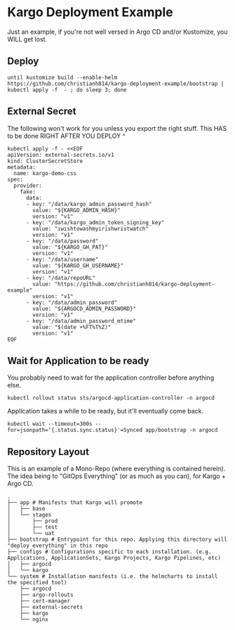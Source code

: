 # Kargo Deployment Example

Just an example, if you're not well versed in Argo CD and/or Kustomize, you WILL get lost.

## Deploy

```shell
until kustomize build --enable-helm https://github.com/christianh814/kargo-deployment-example/bootstrap | kubectl apply -f  - ; do sleep 3; done
```

## External Secret 

The following won't work for you unless you export the right stuff. This HAS to be done RIGHT AFTER YOU DEPLOY ^

```shell
kubectl apply -f - <<EOF
apiVersion: external-secrets.io/v1
kind: ClusterSecretStore
metadata:
  name: kargo-demo-css
spec:
  provider:
    fake:
      data:
      - key: "/data/kargo_admin_password_hash"
        value: "${KARGO_ADMIN_HASH}"
        version: "v1"
      - key: "/data/kargo_admin_token_signing_key"
        value: "iwishtowashmyirishwristwatch"
        version: "v1"
      - key: "/data/password"
        value: "${KARGO_GH_PAT}"
        version: "v1"
      - key: "/data/username"
        value: "${KARGO_GH_USERNAME}"
        version: "v1"
      - key: "/data/repoURL"
        value: "https://github.com/christianh814/kargo-deployment-example"
        version: "v1"
      - key: "/data/admin_password"
        value: "${ARGOCD_ADMIN_PASSWORD}"
        version: "v1"
      - key: "/data/admin_password_mtime"
        value: "$(date +%FT%T%Z)"
        version: "v1"
EOF
```

## Wait for Application to be ready

You probably need to wait for the application controller before anything else.

```shell
kubectl rollout status sts/argocd-application-controller -n argocd
```

Application takes a while to be ready, but it'll eventually come back.

```shell
kubectl wait --timeout=300s --for=jsonpath='{.status.sync.status}'=Synced app/bootstrap -n argocd
```

## Repository Layout

This is an example of a Mono-Repo (where everything is contained herein). The idea being to "GitOps Everything" (or as much as you can), for Kargo + Argo CD.

```text annotate
.
├── app # Manifests that Kargo will promote
│   ├── base
│   └── stages
│       ├── prod
│       ├── test
│       └── uat
├── bootstrap # Entrypoint for this repo. Applying this directory will "deploy everything" in this repo
├── configs # Configurations specific to each installation. (e.g. Applications, ApplicationSets, Kargo Projects, Kargo Pipelines, etc)
│   ├── argocd
│   └── kargo
└── system # Installation manifests (i.e. the helmcharts to install the specified tool)
    ├── argocd
    ├── argo-rollouts
    ├── cert-manager
    ├── external-secrets
    ├── kargo
    └── nginx
```
